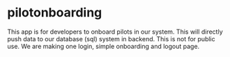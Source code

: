 # pilotonboarding
This app is for developers to onboard pilots in our system. This will directly push data to our database (sql) system in backend. This is not for public use. 
We are making one login, simple onboarding and logout page.
